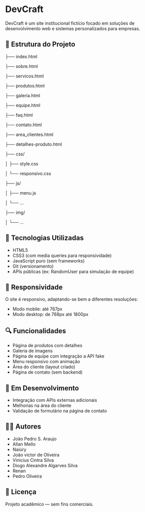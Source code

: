 # DevCraft

DevCraft é um site institucional fictício focado em soluções de desenvolvimento web e sistemas personalizados para empresas.

## 📁 Estrutura do Projeto

├── index.html

├── sobre.html

├── servicos.html

├── produtos.html

├── galeria.html

├── equipe.html

├── faq.html

├── contato.html

├── area_clientes.html

├── detalhes-produto.html

├── css/

│ ├── style.css

│ └── responsivo.css

├── js/

│ ├── menu.js

│ └── ...

├── img/

│ └── ...


## 🔧 Tecnologias Utilizadas

- HTML5
- CSS3 (com media queries para responsividade)
- JavaScript puro (sem frameworks)
- Git (versionamento)
- APIs públicas (ex: RandomUser para simulação de equipe)

## 📱 Responsividade

O site é responsivo, adaptando-se bem a diferentes resoluções:
- Modo mobile: até 767px
- Modo desktop: de 768px até 1800px

## 🔍 Funcionalidades

- Página de produtos com detalhes
- Galeria de imagens
- Página de equipe com integração a API fake
- Menu responsivo com animação
- Área do cliente (layout criado)
- Página de contato (sem backend)

## 🚧 Em Desenvolvimento

- Integração com APIs externas adicionais
- Melhorias na área do cliente
- Validação de formulário na página de contato

## 👨‍💻 Autores

- João Pedro S. Araujo
- Allan Mello
- Naiúry
- João victor de Oliveira
- Vinicíus Cintra Silva
- Diogo Alexandre Algarves Silva
- Renan
- Pedro Oliveira

## 📝 Licença

Projeto acadêmico — sem fins comerciais.
